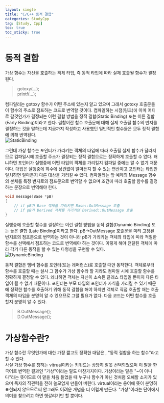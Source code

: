 ```yaml
---
layout: single
title: "C/C++ 동적 결합"
categories: StudyCpp
tag: [Study, Cpp]
toc: true
toc_sticky: true
---
```


# 동적 결합

가상 함수는 자신을 호출하는 객체 타입, 즉 동적 타입에 따라 실제 호출될 함수가 결정된다.  

> gotoxy(...);  
> printf(...);

컴파일러는 gotoxy 함수가 어떤 주소에 있는지 알고 있으며 그래서 gotoxy 호출문을 이 함수의 주소로 점프하는 코드로 번역할 것이다. 컴파일하는 시점(링크)에 이미 어디로 갈것인가가 결정되는 이런 결합 방법을 정적 결합(Static Binding) 또는 이른 결합(Early Binding)이라고 한다. 결합이란 함수 호출문에 대해 실제 호출될 함수의 번지를 결정하는 것을 말하는데 지금까지 작성하고 사용했던 일반적인 함수들은 모두 정적 결합에 의해 번역된다.  
![StaticBinding](https://user-images.githubusercontent.com/97664446/191439756-bec70130-3d60-4c6e-b0a3-0d6f5c55058e.PNG)  

그런데 가상 함수는 포인터가 가리키는 객체의 타입에 따라 호출될 실제 함수가 달라지므로 컴파일시에 호출할 주소가 결정되는 정적 결합으로는 정확하게 호출할 수 없다. 왜냐하면 포인터가 실행중에 어떤 타입의 객체를 가리킬지 컴파일 중에는 알 수 없기 때문이다. 대입은 실행중에 회수에 상관없이 얼마든지 할 수 있는 연산이고 포인터는 타입만 일치하면 얼마든지 다른 대상을 가리킬 수 있다. 컴파일러는 앞 예제의 Message 함수의 본체를 특정 번지로의 점프문으로 번역할 수 없으며 조건에 따라 호출할 함수를 결정하는 문장으로 번역해야 한다.

```c++
void message(Base *pB)
{
    // if pB가 Base 객체를 가리키면 Base::OutMessage 호출
    // if pB가 Derived 객체를 가리키면 Derived::OutMessage 호출
}
```

실행중에 호출할 함수를 결정하는 이런 결합 방법을 동적 결합(Dynamic Binding) 또는 늦은 결합 (Late Binding)이라고 한다. pB->OutMessage 호출문을 미리 고정된 번지로의 점프문으로 번역하는 것이 아니라 pB가 가리키는 객체의 타입에 따라 적절한 함수를 선택해서 점프하는 코드로 번역해야 하는 것이다. 이렇게 해야 전달된 객체에 따라 각기 다른 동작을 할 수 있는 다형성을 구현할 수 있다.  
![DynamicBinding](https://user-images.githubusercontent.com/97664446/191439760-bccf2852-93a5-4ccf-b502-b5a51e3b62db.PNG)  

동적 결합은 멤버 함수를 포인터(또는 레퍼런스)로 호출할 때만 동작한다. 객체로부터 함수를 호출할 때는 설사 그 함수가 가상 함수라 할 지라도 컴파일 시에 호출할 함수를 정확하게 결정할 수 있다. 왜냐하면 객체는 자신이 소속된 클래스 타입일 뿐이지 다른 타입이 될 수 없기 때문이다. 포인터는 부모 타입의 포인터가 자식을 가리킬 수 있기 때문에 정확한 함수를 호출하기 위해 동적 결합을 해야 하지만 객체로 직접 호출할 때는 호출 객체의 타입을 분명히 알 수 있으므로 그럴 필요가 없다. 다음 코드는 어떤 함수를 호출할지 분명히 알 수 있다.

> B.OutMessage();  
> D.OutMessage();  

# 가상함수란?
가상 함수란 무엇인가에 대한 가장 짧고도 정확한 대답은 , "동적 결합을 하는 함수"라고 할 수 있다.   
사실 가상 함수를 칭하는 vitrual이라는 키워드는 상당히 잘못 선택되었으며 이 말을 한국어로 번역한 결과인 "가상"이라는 말도 마찬가지이다. 가상이라는 말은 "~이 아니다"라는 뜻이므로 이 말을 처음 들었을 때 누구나 함수가 아닌 것처럼 오해할 소지가 있으며 독자의 직관력을 전혀 쓸모없게 만들어 버린다. virtual이라는 용어에 뜻이 분명히 표현되지 않으므로써 안그래도 어려운 개념을 더 어렵게 만든다. "가상"이라는 단어에서 의미를 찾으려고 하면 헷갈리기만 할 뿐이다.
